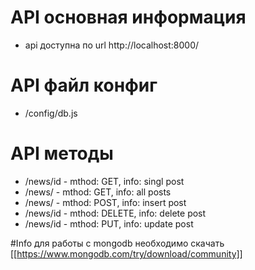 # API основная информация
- api доступна по url http://localhost:8000/

# API файл конфиг
- /config/db.js

# API методы
- /news/id - mthod: GET, info: singl post
- /news/ - mthod: GET,  info: all posts
- /news/ - mthod: POST,  info: insert post
- /news/id - mthod: DELETE,  info: delete post
- /news/id - mthod: PUT,  info: update post

#Info
для работы с mongodb необходимо скачать [[https://www.mongodb.com/try/download/community]]
